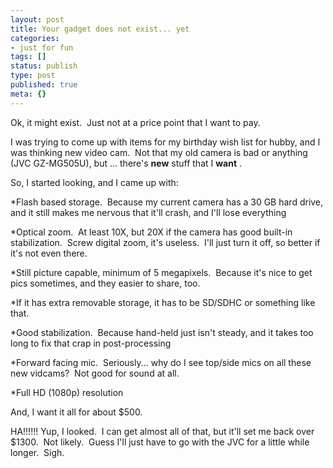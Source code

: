```yaml
---
layout: post
title: Your gadget does not exist... yet
categories:
- just for fun
tags: []
status: publish
type: post
published: true
meta: {}
---
```


Ok, it might exist.  Just not at a price point that I want to pay.

I was trying to come up with items for my birthday wish list for hubby, and I was thinking new video cam.  Not that my old camera is bad or anything (JVC GZ-MG505U), but ... there's 
**new** stuff that I 
**want**
.

So, I started looking, and I came up with:

*Flash based storage.  Because my current camera has a 30 GB hard drive, and it still makes me nervous that it'll crash, and I'll lose everything


*Optical zoom.  At least 10X, but 20X if the camera has good built-in stabilization.  Screw digital zoom, it's useless.  I'll just turn it off, so better if it's not even there.


*Still picture capable, minimum of 5 megapixels.  Because it's nice to get pics sometimes, and they easier to share, too.


*If it has extra removable storage, it has to be SD/SDHC or something like that.


*Good stabilization.  Because hand-held just isn't steady, and it takes too long to fix that crap in post-processing


*Forward facing mic.  Seriously... why do I see top/side mics on all these new vidcams?  Not good for sound at all.


*Full HD (1080p) resolution

And, I want it all for about $500. 

HA!!!!!! Yup, I looked.  I can get almost all of that, but it'll set me back over $1300.  Not likely.  Guess I'll just have to go with the JVC for a little while longer.  Sigh.

